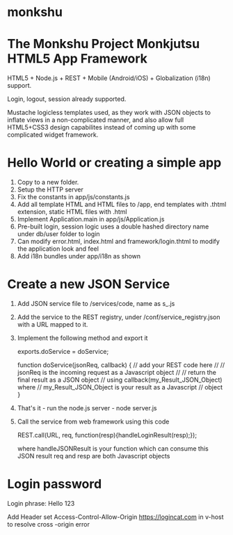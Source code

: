 # monkshu
The Monkshu Project
Monkjutsu HTML5 App Framework
=============================
HTML5 + Node.js + REST + Mobile (Android/iOS) + Globalization (i18n) support.

Login, logout, session already supported.

Mustache logicless templates used, as they work with JSON objects to inflate views in a non-complicated manner,
and also allow full HTML5+CSS3 design capabilites instead of coming up with some complicated widget framework.

Hello World or creating a simple app
====================================
1. Copy to a new folder.
2. Setup the HTTP server 
3. Fix the constants in app/js/constants.js
4. Add all template HTML and HTML files to /app, end templates with .thtml extension, static HTML files with .html
5. Implement Application.main in app/js/Application.js
6. Pre-built login, session logic uses a double hashed directory name under db/user folder to login
7. Can modify error.html, index.html and framework/login.thtml to modify the application look and feel
8. Add i18n bundles under app/i18n as shown

Create a new JSON Service
=========================
1. Add JSON service file to /services/code, name as s_<purpose of the service>.js
2. Add the service to the REST registry, under /conf/service_registry.json with a URL mapped to it.
3. Implement the following method and export it

	exports.doService = doService;

	function doService(jsonReq, callback) {
		// add your REST code here
		//
		// jsonReq is the incoming request as a Javascript object 
		//
		// return the final result as a JSON object 
		// using callback(my_Result_JSON_Object) where
		// my_Result_JSON_Object is your result as a Javascript
		// object
	}
4. That's it - run the node.js server - node server.js
5. Call the service from web framework using this code

	REST.call(URL, req, function(resp){handleLoginResult(resp);});
	
	where handleJSONResult is your function which can consume this JSON result
	req and resp are both Javascript objects

Login password
==============
Login phrase: Hello 123

Add Header set Access-Control-Allow-Origin https://logincat.com in v-host to resolve cross -origin error


